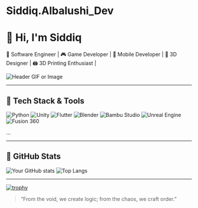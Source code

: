 # Siddiq.Albalushi_Dev
# 👋 Hi, I'm Siddiq
🎯 Software Engineer | 🎮 Game Developer | 📱 Mobile Developer | 🎨 3D Designer | 🖨️ 3D Printing Enthusiast |

![Header GIF or Image](https://sdmntprwestus.oaiusercontent.com/files/00000000-20f8-6230-af3f-f35f6ac1f3f1/raw?se=2025-07-19T00%3A43%3A25Z&sp=r&sv=2024-08-04&sr=b&scid=34f6df0b-f6cd-545d-a862-bd642e0776ae&skoid=7399a3a4-0259-4d43-bcd6-a56ceeb4c28b&sktid=a48cca56-e6da-484e-a814-9c849652bcb3&skt=2025-07-18T16%3A57%3A20Z&ske=2025-07-19T16%3A57%3A20Z&sks=b&skv=2024-08-04&sig=Xqb22AoX1WNcPzS%2BYM5d%2BrZLOyEcLUPUeFu0VPHWk0U%3D)

---

## 🔧 Tech Stack & Tools
![Python](https://img.shields.io/badge/-Python-3776AB?style=flat&logo=python&logoColor=white)
![Unity](https://img.shields.io/badge/-Unity-000?style=flat&logo=unity)
![Flutter](https://img.shields.io/badge/-Flutter-02569B?style=flat&logo=flutter)
![Blender](https://img.shields.io/badge/-Blender-F5792A?style=flat&logo=blender&logoColor=white)
![Bambu Studio](https://img.shields.io/badge/-Bambu%20Studio-000000?style=flat&logo=data:image/svg+xml;base64,[custom-logo-here])
![Unreal Engine](https://img.shields.io/badge/-Unreal%20Engine-313131?style=flat&logo=unrealengine&logoColor=white)
![Fusion 360](https://img.shields.io/badge/-Fusion%20360-F7B500?style=flat&logo=autodesk&logoColor=black)

...

---

## 🧠 GitHub Stats
![Your GitHub stats](https://github-readme-stats.vercel.app/api?username=SiddiqDev&show_icons=true&theme=github_dark)
![Top Langs](https://github-readme-stats.vercel.app/api/top-langs/?username=SiddiqDev&layout=compact&theme=github_dark)

---

[![trophy](https://github-profile-trophy.vercel.app/?username=YourUsername&theme=darkhub&margin-w=15&no-frame=true)](https://github.com/ryo-ma/github-profile-trophy)


> “From the void, we create logic; from the chaos, we craft order.”

